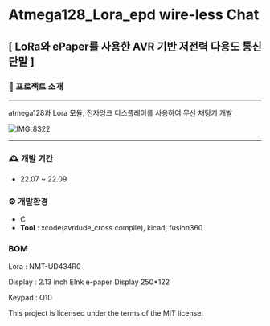 # Atmega128_Lora_epd  wire-less Chat
## [ LoRa와 ePaper를 사용한 AVR 기반 저전력 다용도 통신 단말 ]


### 🚙 프로젝트 소개
------
atmega128과 Lora 모듈, 전자잉크 디스플레이를 사용하여 무선 채팅기 개발

![IMG_8322](https://github.com/elppado/atmega128_Lora_epd/assets/109073690/2786670e-222f-4baa-939e-9a51ffc3b24e)

------
### 🕰️ 개발 기간
* 22.07 ~ 22.09

### ⚙️ 개발환경
* C
* **Tool** : xcode(avrdude_cross compile), kicad, fusion360


### BOM
Lora : NMT-UD434R0

Display : 2.13 inch EInk e-paper Display 250*122

Keypad : Q10



This project is licensed under the terms of the MIT license.

